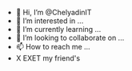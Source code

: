 - 👋 Hi, I’m @ChelyadinIT
- 👀 I’m interested in ...
- 🌱 I’m currently learning ...
- 💞️ I’m looking to collaborate on ...
- 📫 How to reach me ...
- X EXET my friend's
<!---
ChelyadinIT/ChelyadinIT is a ✨ special ✨ repository because its `README.md` (this file) appears on your GitHub profile.
You can click the Preview link to take a look at your changes.
--->
